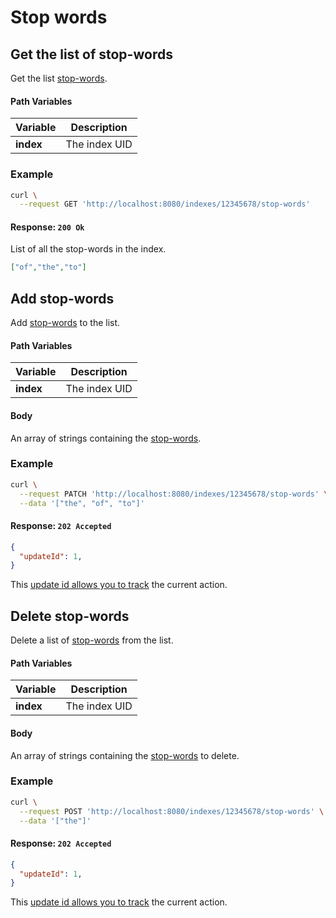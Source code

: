 # Stop words

## Get the list of stop-words

<RouteHighlighter method="GET" route="/indexes/:index/stop-words" />

Get the list [stop-words](/advanced_guides/stop_words).


#### Path Variables

| Variable          | Description           |
|-------------------|-----------------------|
| **index**         | The index UID         |


### Example

```bash
curl \
  --request GET 'http://localhost:8080/indexes/12345678/stop-words'
```


#### Response: `200 Ok`

List of all the stop-words in the index.

```json
["of","the","to"]
```


## Add stop-words

<RouteHighlighter method="PATCH" route="/indexes/:index/stop-words" />

Add [stop-words](/advanced_guides/stop_words) to the list.



#### Path Variables

| Variable          | Description           |
|-------------------|-----------------------|
| **index**         | The index UID         |

#### Body

An array of strings containing the [stop-words](/advanced_guides/stop_words).

### Example

```bash
curl \
  --request PATCH 'http://localhost:8080/indexes/12345678/stop-words' \
  --data '["the", "of", "to"]'
```


#### Response: `202 Accepted`

```json
{
  "updateId": 1,
}
```
This [update id allows you to track](/references/updates) the current action.

## Delete stop-words

<RouteHighlighter method="DELETE" route="/indexes/:index/stop-words" />

Delete a list of [stop-words](/advanced_guides/stop_words) from the list.



#### Path Variables

| Variable          | Description           |
|-------------------|-----------------------|
| **index**         | The index UID         |

#### Body

An array of strings containing the [stop-words](/advanced_guides/stop_words) to delete.

### Example

```bash
curl \
  --request POST 'http://localhost:8080/indexes/12345678/stop-words' \
  --data '["the"]'
```


#### Response: `202 Accepted`

```json
{
  "updateId": 1,
}
```
This [update id allows you to track](/references/updates) the current action.